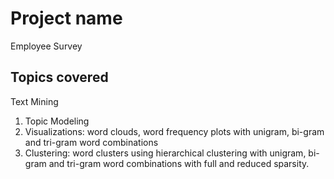# Project name
Employee Survey
## Topics covered
Text Mining
1. Topic Modeling
2. Visualizations: word clouds, word frequency plots with unigram, bi-gram and tri-gram word combinations
3. Clustering: word clusters using hierarchical clustering with unigram, bi-gram and tri-gram word combinations with full and reduced sparsity.
